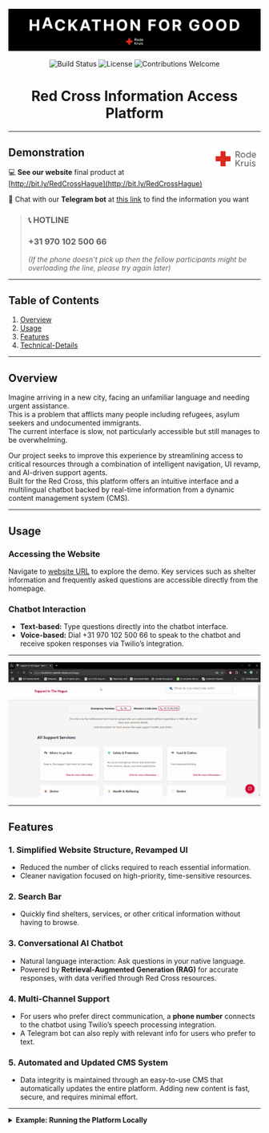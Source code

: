 <!--
    ┏━━━━━━━━━━━━━━━━━━━━━━━━━━━━━━━━━━━━━━━━━━━━━━━━━━━━━━━━━━━━━━━━━━━━━━━━━━━━┓
    ┃                                                                            ┃
    ┃    RED CROSS INFORMATION ACCESS PLATFORM - README                          ┃
    ┃                                                                            ┃
    ┗━━━━━━━━━━━━━━━━━━━━━━━━━━━━━━━━━━━━━━━━━━━━━━━━━━━━━━━━━━━━━━━━━━━━━━━━━━━━┛
-->

<!-- Top Banner / Hero Image -->
![Project Banner](img/banner.png)

<div align="center">
  <img src="https://img.shields.io/badge/build-passing-brightgreen.svg" alt="Build Status" />
  <img src="https://img.shields.io/badge/license-MIT-blue.svg" alt="License" />
  <img src="https://img.shields.io/badge/contributions-welcome-orange.svg" alt="Contributions Welcome" />
  
  <!-- Project Title -->
  <h1>Red Cross Information Access Platform</h1>
  
</div>

---

## Demonstration  <img src="img/logo.png" align="right" width="100" />

💻 **See our website** final product at [http://bit.ly/RedCrossHague](http://bit.ly/RedCrossHague)

📱 Chat with our **Telegram bot** at [this link](https://t.me/RedCrossHagueBot) to find the information you want

<!-- Make the phone number pop! -->
> ### **📞 HOTLINE**  
> ### **+31 970 102 500 66**  
> *(If the phone doesn't pick up then the fellow participants might be overloading the line, please try again later)*

---

## Table of Contents
1. [Overview](#overview)  
2. [Usage](#usage)  
3. [Features](#features)  
4. [Technical-Details](#technical-details)

---

## Overview
Imagine arriving in a new city, facing an unfamiliar language and needing urgent assistance.  
This is a problem that afflicts many people including refugees, asylum seekers and undocumented immigrants.  
The current interface is slow, not particularly accessible but still manages to be overwhelming.

Our project seeks to improve this experience by streamlining access to critical resources through a combination of intelligent navigation, UI revamp, and AI-driven support agents.  
Built for the Red Cross, this platform offers an intuitive interface and a multilingual chatbot backed by real-time information from a dynamic content management system (CMS).

---

## Usage

### Accessing the Website
Navigate to [website URL](http://bit.ly/RedCrossHague) to explore the demo. Key services such as shelter information and frequently asked questions are accessible directly from the homepage.

### Chatbot Interaction
- **Text-based:** Type questions directly into the chatbot interface.
- **Voice-based:** Dial +31 970 102 500 66 to speak to the chatbot and receive spoken responses via Twilio’s integration.

---

<!-- Centered GIF -->
<p align="center">
  <img src="img/website.gif" alt="Website Demo GIF" />
</p>

---

## Features

### 1. Simplified Website Structure, Revamped UI
- Reduced the number of clicks required to reach essential information.
- Cleaner navigation focused on high-priority, time-sensitive resources.

### 2. Search Bar
- Quickly find shelters, services, or other critical information without having to browse.

### 3. Conversational AI Chatbot
- Natural language interaction: Ask questions in your native language.
- Powered by **Retrieval-Augmented Generation (RAG)** for accurate responses, with data verified through Red Cross resources.

### 4. Multi-Channel Support
- For users who prefer direct communication, a **phone number** connects to the chatbot using Twilio’s speech processing integration.
- A Telegram bot can also reply with relevant info for users who prefer to text.

### 5. Automated and Updated CMS System
- Data integrity is maintained through an easy-to-use CMS that automatically updates the entire platform. Adding new content is fast, secure, and requires minimal effort.

---

<details>
  <summary><strong>Example: Running the Platform Locally</strong></summary>

```bash
# Clone the repository
git clone git@github.com:BeyondStandard/HackForGood-2025.git
cd HackForGood-2025/

# Setup the environment
python -m venv .venv
source .venv/bin/activate

# Rename GOOGLE_APPLICATION_CREDENTIALS and PROJECT_ID to point to your GCP project and host!
# You will need your own LLM, LangChain and Twilio credentials

# Install dependencies
pip install -r fastapi/requirements.txt
pip install uvicorn

# Voila! (https://github.com/desertbit/grml)
grml deploy locally 

# The website should now be accessible at http://localhost:8000
